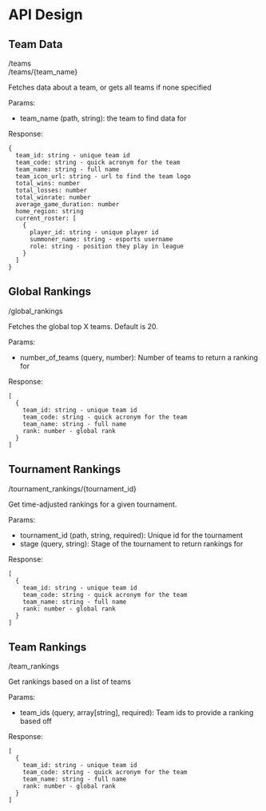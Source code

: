 # API Design

## Team Data

/teams<br />
/teams/{team_name}

Fetches data about a team, or gets all teams if none specified

Params:
- team_name (path, string): the team to find data for

Response:
```
{
  team_id: string - unique team id
  team_code: string - quick acronym for the team
  team_name: string - full name
  team_icon_url: string - url to find the team logo
  total_wins: number
  total_losses: number
  total_winrate: number
  average_game_duration: number
  home_region: string
  current_roster: [
    {
      player_id: string - unique player id
      summoner_name: string - esports username
      role: string - position they play in league
    }
  ]
}
```

## Global Rankings

/global_rankings

Fetches the global top X teams. Default is 20.

Params:
- number_of_teams (query, number): Number of teams to return a ranking for

Response:
```
[
  {
    team_id: string - unique team id
    team_code: string - quick acronym for the team
    team_name: string - full name
    rank: number - global rank
  }
]
```

## Tournament Rankings

/tournament_rankings/{tournament_id}

Get time-adjusted rankings for a given tournament.

Params:
- tournament_id (path, string, required): Unique id for the tournament
- stage (query, string): Stage of the tournament to return rankings for

Response:
```
[
  {
    team_id: string - unique team id
    team_code: string - quick acronym for the team
    team_name: string - full name
    rank: number - global rank
  }
]
```

## Team Rankings

/team_rankings

Get rankings based on a list of teams

Params:
- team_ids (query, array[string], required): Team ids to provide a ranking based off

Response:
```
[
  {
    team_id: string - unique team id
    team_code: string - quick acronym for the team
    team_name: string - full name
    rank: number - global rank
  }
]
```
